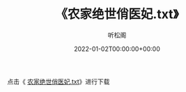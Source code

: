 ﻿---
title:  《农家绝世俏医妃.txt》
date:   2022-01-02T00:00:00+00:00
author: 听松阁
layout: post
permalink: /农家绝世俏医妃/
categories: 小说
tags: [小说]
---

点击《 [农家绝世俏医妃.txt](http://img.660000.xyz/bookstukust/book/bntxt/10/农家绝世俏医妃.txt)》进行下载